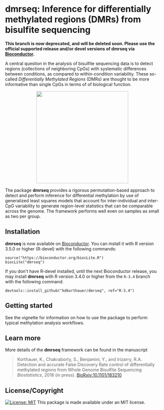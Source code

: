 # dmrseq: Inference for differentially methylated regions (DMRs) from bisulfite sequencing

**This branch is now deprecated, and will be deleted soon. Please use the official
supported release and/or devel versions of dmrseq via 
[Bioconductor](https://bioconductor.org/packages/dmrseq).**

A central question in the analysis of bisulfite sequencing data 
is to detect regions (collections of 
neighboring CpGs) with systematic differences between conditions, 
as compared to within-condition variability. These so-called *Differentially
Methylated Regions* (DMRs) are thought to be more informative than single CpGs 
in terms of of biological function. 

<p align="center">
  <img src="/inst/sticker/dmrseq.png" height="300"/>
</p>

The package **dmrseq** 
provides a rigorous permutation-based approach to
detect and perform inference for differential methylation by use of 
generalized least squares models that account for inter-individual and 
inter-CpG variability to generate region-level statistics that can be
comparable across the genome. The framework performs well even
on samples as small as two per group. 

## Installation

**dmrseq** is now available on 
[Bioconductor](https://bioconductor.org/packages/dmrseq). You can install
it with R version 3.5.0 or higher (R-devel)
with the following commands:

```
source("https://bioconductor.org/biocLite.R")
biocLite("dmrseq")
```

If you don't have R-devel installed, until the next Bioconductor release, you
may install **dmrseq** with R version 3.4.0
or higher from the `R-3.4` branch with the following command:

`devtools::install_github("kdkorthauer/dmrseq", ref="R-3.4")`

## Getting started

See the vignette for information on how to use the package to perform
typical methylation analysis workflows.

## Learn more

More details of the **dmrseq** framework can be found in the manuscript

> Korthauer, K., Chakraborty, S., Benjamini, Y., and Irizarry, R.A.
> Detection and accurate False Discovery Rate control of differentially 
methylated regions from Whole Genome Bisulfite Sequencing
> *Biostatistics*, 2018 (in press).
> [BioRxiv:10.1101/183210](http://www.biorxiv.org/content/early/2017/08/31/183210)


## License/Copyright
[![License: MIT](https://img.shields.io/badge/License-MIT-yellow.svg)](https://opensource.org/licenses/MIT) 
This package is made available under an MIT license.  
